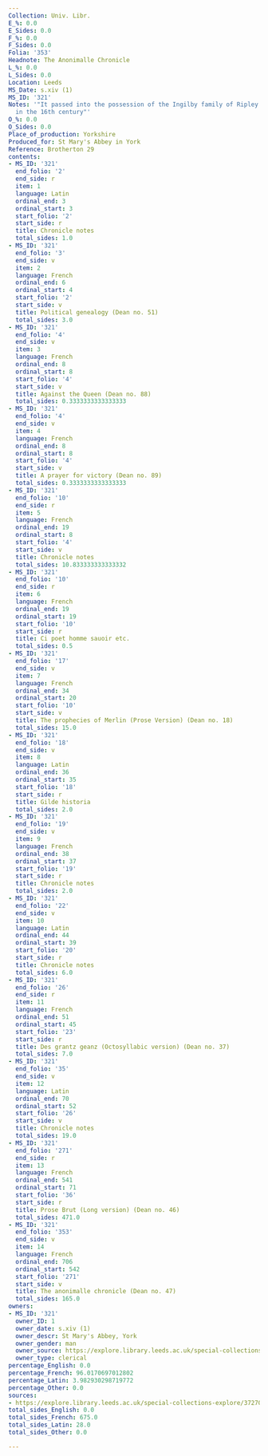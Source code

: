 ```yaml
---
Collection: Univ. Libr.
E_%: 0.0
E_Sides: 0.0
F_%: 0.0
F_Sides: 0.0
Folia: '353'
Headnote: The Anonimalle Chronicle
L_%: 0.0
L_Sides: 0.0
Location: Leeds
MS_Date: s.xiv (1)
MS_ID: '321'
Notes: '"It passed into the possession of the Ingilby family of Ripley Castle probably
  in the 16th century"'
O_%: 0.0
O_Sides: 0.0
Place_of_production: Yorkshire
Produced_for: St Mary's Abbey in York
Reference: Brotherton 29
contents:
- MS_ID: '321'
  end_folio: '2'
  end_side: r
  item: 1
  language: Latin
  ordinal_end: 3
  ordinal_start: 3
  start_folio: '2'
  start_side: r
  title: Chronicle notes
  total_sides: 1.0
- MS_ID: '321'
  end_folio: '3'
  end_side: v
  item: 2
  language: French
  ordinal_end: 6
  ordinal_start: 4
  start_folio: '2'
  start_side: v
  title: Political genealogy (Dean no. 51)
  total_sides: 3.0
- MS_ID: '321'
  end_folio: '4'
  end_side: v
  item: 3
  language: French
  ordinal_end: 8
  ordinal_start: 8
  start_folio: '4'
  start_side: v
  title: Against the Queen (Dean no. 88)
  total_sides: 0.3333333333333333
- MS_ID: '321'
  end_folio: '4'
  end_side: v
  item: 4
  language: French
  ordinal_end: 8
  ordinal_start: 8
  start_folio: '4'
  start_side: v
  title: A prayer for victory (Dean no. 89)
  total_sides: 0.3333333333333333
- MS_ID: '321'
  end_folio: '10'
  end_side: r
  item: 5
  language: French
  ordinal_end: 19
  ordinal_start: 8
  start_folio: '4'
  start_side: v
  title: Chronicle notes
  total_sides: 10.833333333333332
- MS_ID: '321'
  end_folio: '10'
  end_side: r
  item: 6
  language: French
  ordinal_end: 19
  ordinal_start: 19
  start_folio: '10'
  start_side: r
  title: Ci poet homme sauoir etc.
  total_sides: 0.5
- MS_ID: '321'
  end_folio: '17'
  end_side: v
  item: 7
  language: French
  ordinal_end: 34
  ordinal_start: 20
  start_folio: '10'
  start_side: v
  title: The prophecies of Merlin (Prose Version) (Dean no. 18)
  total_sides: 15.0
- MS_ID: '321'
  end_folio: '18'
  end_side: v
  item: 8
  language: Latin
  ordinal_end: 36
  ordinal_start: 35
  start_folio: '18'
  start_side: r
  title: Gilde historia
  total_sides: 2.0
- MS_ID: '321'
  end_folio: '19'
  end_side: v
  item: 9
  language: French
  ordinal_end: 38
  ordinal_start: 37
  start_folio: '19'
  start_side: r
  title: Chronicle notes
  total_sides: 2.0
- MS_ID: '321'
  end_folio: '22'
  end_side: v
  item: 10
  language: Latin
  ordinal_end: 44
  ordinal_start: 39
  start_folio: '20'
  start_side: r
  title: Chronicle notes
  total_sides: 6.0
- MS_ID: '321'
  end_folio: '26'
  end_side: r
  item: 11
  language: French
  ordinal_end: 51
  ordinal_start: 45
  start_folio: '23'
  start_side: r
  title: Des grantz geanz (Octosyllabic version) (Dean no. 37)
  total_sides: 7.0
- MS_ID: '321'
  end_folio: '35'
  end_side: v
  item: 12
  language: Latin
  ordinal_end: 70
  ordinal_start: 52
  start_folio: '26'
  start_side: v
  title: Chronicle notes
  total_sides: 19.0
- MS_ID: '321'
  end_folio: '271'
  end_side: r
  item: 13
  language: French
  ordinal_end: 541
  ordinal_start: 71
  start_folio: '36'
  start_side: r
  title: Prose Brut (Long version) (Dean no. 46)
  total_sides: 471.0
- MS_ID: '321'
  end_folio: '353'
  end_side: v
  item: 14
  language: French
  ordinal_end: 706
  ordinal_start: 542
  start_folio: '271'
  start_side: v
  title: The anonimalle chronicle (Dean no. 47)
  total_sides: 165.0
owners:
- MS_ID: '321'
  owner_ID: 1
  owner_date: s.xiv (1)
  owner_descr: St Mary's Abbey, York
  owner_gender: man
  owner_source: https://explore.library.leeds.ac.uk/special-collections-explore/372703
  owner_type: clerical
percentage_English: 0.0
percentage_French: 96.0170697012802
percentage_Latin: 3.982930298719772
percentage_Other: 0.0
sources:
- https://explore.library.leeds.ac.uk/special-collections-explore/372703
total_sides_English: 0.0
total_sides_French: 675.0
total_sides_Latin: 28.0
total_sides_Other: 0.0

---
```

